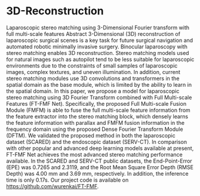 # 3D-Reconstruction
Laparoscopic stereo matching using 3-Dimensional Fourier transform with full multi-scale features
  Abstract
    3-Dimensional (3D) reconstruction of laparoscopic surgical scenes is a key task for future surgical navigation and automated robotic minimally invasive surgery. Binocular laparoscopy with stereo matching enables 3D reconstruction. Stereo matching models used for natural images such as autopilot tend to be less suitable for laparoscopic environments due to the constraints of small samples of laparoscopic images, complex textures, and uneven illumination. In addition, current stereo matching modules use 3D convolutions and transformers in the spatial domain as the base module, which is limited by the ability to learn in the spatial domain. In this paper, we propose a model for laparoscopic stereo matching using 3D Fourier Transform combined with Full Multi-scale Features (FT-FMF Net). Specifically, the proposed Full Multi-scale Fusion Module (FMFM) is able to fuse the full multi-scale feature information from the feature extractor into the stereo matching block, which densely learns the feature information with parallax and FMFM fusion information in the frequency domain using the proposed Dense Fourier Transform Module (DFTM). We validated the proposed method in both the laparoscopic dataset (SCARED) and the endoscopic dataset (SERV-CT). In comparison with other popular and advanced deep learning models available at present, FT-FMF Net achieves the most advanced stereo matching performance available. In the SCARED and SERV-CT public datasets, the End-Point-Error (EPE) was 0.7265 and 2.3119, and the Root Mean Square Error Depth (RMSE Depth) was 4.00 mm and 3.69 mm, respectively. In addition, the inference time is only 0.17s. Our project code is available on https://github.com/wurenkai/FT-FMF.
